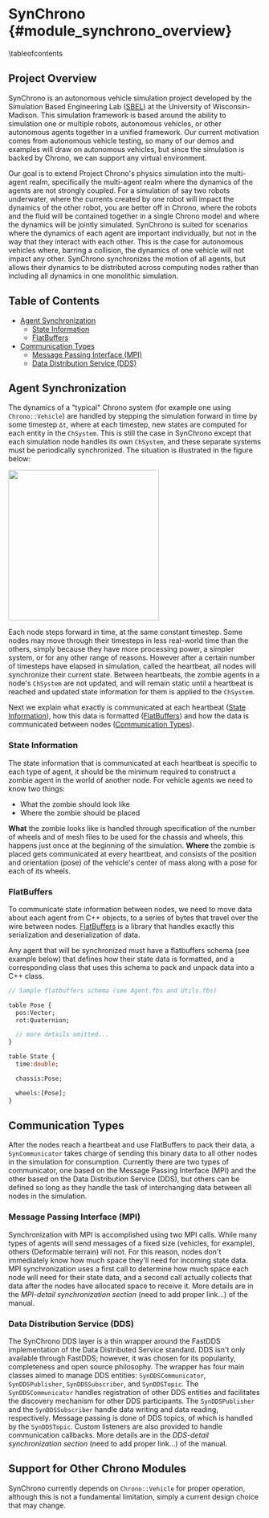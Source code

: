 SynChrono {#module_synchrono_overview}
==============

\tableofcontents

## Project Overview

SynChrono is an autonomous vehicle simulation project developed by the Simulation Based Engineering Lab ([SBEL](https://sbel.wisc.edu/)) at the University of Wisconsin-Madison. 
This simulation framework is based around the ability to simulation one or multiple robots, autonomous vehicles, or other autonomous agents together in a unified framework.
Our current motivation comes from autonomous vehicle testing, so many of our demos and examples will draw on autonomous vehicles, but since the simulation is backed by Chrono, we can support any virtual environment.

Our goal is to extend Project Chrono's physics simulation into the multi-agent realm, specifically the multi-agent realm where the dynamics of the agents are not strongly coupled. 
For a simulation of say two robots underwater, where the currents created by one robot will impact the dynamics of the other robot, you are better off in Chrono, where the robots and the fluid will be contained together in a single Chrono model and where the dynamics will be jointly simulated.
SynChrono is suited for scenarios where the dynamics of each agent are important individually, but not in the way that they interact with each other. 
This is the case for autonomous vehicles where, barring a collision, the dynamics of one vehicle will not impact any other.
SynChrono synchronizes the motion of all agents, but allows their dynamics to be distributed across computing nodes rather than including all dynamics in one monolithic simulation.

## Table of Contents

- [Agent Synchronization](#Agent-Synchronization)
    - [State Information](#State-Information)
    - [FlatBuffers](#FlatBuffers)
- [Communication Types](#Communication-Types)
    - [Message Passing Interface (MPI)](#Message-Passing-Interface-(MPI))
    - [Data Distribution Service (DDS)](#Data-Distribution-Service-(DDS))

## Agent Synchronization

The dynamics of a "typical" Chrono system (for example one using `Chrono::Vehicle`) are handled by stepping the simulation forward in time by some timestep `Δt`, where at each timestep, new states are computed for each entity in the `ChSystem`. This is still the case in SynChrono except that each simulation node handles its own `ChSystem`, and these separate systems must be periodically synchronized. The situation is illustrated in the figure below:

<img src="http://www.projectchrono.org/assets/manual/synchrono/syn-timestep-heartbeat.png" width="300" />

Each node steps forward in time, at the same constant timestep. Some nodes may move through their timesteps in less real-world time than the others, simply because they have more processing power, a simpler system, or for any other range of reasons. However after a certain number of timesteps have elapsed in simulation, called the heartbeat, all nodes will synchronize their current state. Between heartbeats, the zombie agents in a node's `ChSystem` are not updated, and will remain static until a heartbeat is reached and updated state information for them is applied to the `ChSystem`.

Next we explain what exactly is communicated at each heartbeat ([State Information](#State-Information)), how this data is formatted ([FlatBuffers](#FlatBuffers)) and how the data is communicated between nodes ([Communication Types](#Communication-Types)).

### State Information

The state information that is communicated at each heartbeat is specific to each type of agent, it should be the minimum required to construct a zombie agent in the world of another node. For vehicle agents we need to know two things:
- What the zombie should look like
- Where the zombie should be placed

__What__ the zombie looks like is handled through specification of the number of wheels and of mesh files to be used for the chassis and wheels, this happens just once at the beginning of the simulation. __Where__ the zombie is placed gets communicated at every heartbeat, and consists of the position and orientation (pose) of the vehicle's center of mass along with a pose for each of its wheels.

### FlatBuffers

To communicate state information between nodes, we need to move data about each agent from C++ objects, to a series of bytes that travel over the wire between nodes. [FlatBuffers](https://google.github.io/flatbuffers/) is a library that handles exactly this serialization and deserialization of data.

Any agent that will be synchronized must have a flatbuffers schema (see example below) that defines how their state data is formatted, and a corresponding class that uses this schema to pack and unpack data into a C++ class.

````protobuf
// Sample flatbuffers schema (see Agent.fbs and Utils.fbs)

table Pose {
  pos:Vector;
  rot:Quaternion;

  // more details omitted...
}

table State {
  time:double;

  chassis:Pose;

  wheels:[Pose];
}
````

## Communication Types

After the nodes reach a heartbeat and use FlatBuffers to pack their data, a `SynCommunicator` takes charge of sending this binary data to all other nodes in the simulation for consumption. Currently there are two types of communicator, one based on the Message Passing Interface (MPI) and the other based on the Data Distribution Service (DDS), but others can be defined so long as they handle the task of interchanging data between all nodes in the simulation.

### Message Passing Interface (MPI)

Synchronization with MPI is accomplished using two MPI calls. While many types of agents will send messages of a fixed size (vehicles, for example), others (Deformable terrain) will not. For this reason, nodes don't immediately know how much space they'll need for incoming state data. MPI synchronization uses a first call to determine how much space each node will need for their state data, and a second call actually collects that data after the nodes have allocated space to receive it. More details are in the _MPI-detail synchronization section_ (need to add proper link...) of the manual.

### Data Distribution Service (DDS)

The SynChrono DDS layer is a thin wrapper around the FastDDS implementation of the Data Distributed Service standard. DDS isn't only available through FastDDS; however, it was chosen for its popularity, completeness and open source philosophy. The wrapper has four main classes aimed to manage DDS entities: `SynDDSCommunicator`, `SynDDSPublisher`, `SynDDSSubscriber`, and `SynDDSTopic`. The `SynDDSCommunicator` handles registration of other DDS entities and facilitates the discovery mechanism for other DDS participants. The `SynDDSPublisher` and the `SynDDSSubscriber` handle data writing and data reading, respectively. Message passing is done of DDS topics, of which is handled by the `SynDDSTopic`. Custom listeners are also provided to handle communication callbacks. More details are in the _DDS-detail synchronization section_ (need to add proper link...) of the manual.

## Support for Other Chrono Modules

SynChrono currently depends on `Chrono::Vehicle` for proper operation, although this is not a fundamental limitation, simply a current design choice that may change.
